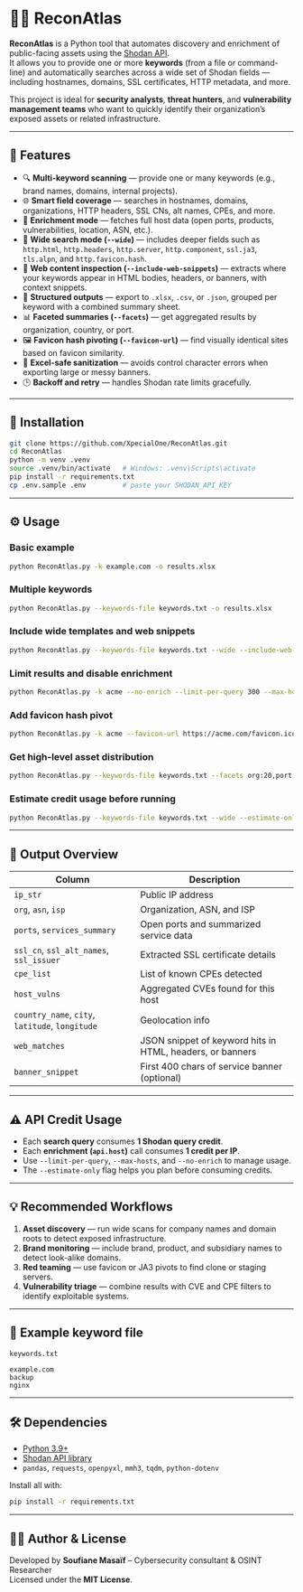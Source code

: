 
# 🕵️‍♂️ ReconAtlas

**ReconAtlas** is a Python tool that automates discovery and enrichment of public-facing assets using the [Shodan API](https://developer.shodan.io/).  
It allows you to provide one or more **keywords** (from a file or command-line) and automatically searches across a wide set of Shodan fields — including hostnames, domains, SSL certificates, HTTP metadata, and more.

This project is ideal for **security analysts**, **threat hunters**, and **vulnerability management teams** who want to quickly identify their organization’s exposed assets or related infrastructure.

---

## 🚀 Features

- 🔍 **Multi-keyword scanning** — provide one or many keywords (e.g., brand names, domains, internal projects).  
- 🌐 **Smart field coverage** — searches in hostnames, domains, organizations, HTTP headers, SSL CNs, alt names, CPEs, and more.  
- 🧠 **Enrichment mode** — fetches full host data (open ports, products, vulnerabilities, location, ASN, etc.).  
- 🧱 **Wide search mode (`--wide`)** — includes deeper fields such as `http.html`, `http.headers`, `http.server`, `http.component`, `ssl.ja3`, `tls.alpn`, and `http.favicon.hash`.  
- 🧩 **Web content inspection (`--include-web-snippets`)** — extracts where your keywords appear in HTML bodies, headers, or banners, with context snippets.  
- 🧾 **Structured outputs** — export to `.xlsx`, `.csv`, or `.json`, grouped per keyword with a combined summary sheet.  
- 📊 **Faceted summaries (`--facets`)** — get aggregated results by organization, country, or port.  
- 🖼️ **Favicon hash pivoting (`--favicon-url`)** — find visually identical sites based on favicon similarity.  
- 🧰 **Excel-safe sanitization** — avoids control character errors when exporting large or messy banners.  
- 🕒 **Backoff and retry** — handles Shodan rate limits gracefully.  

---

## 🧩 Installation

```bash
git clone https://github.com/XpecialOne/ReconAtlas.git
cd ReconAtlas
python -m venv .venv
source .venv/bin/activate   # Windows: .venv\Scripts\activate
pip install -r requirements.txt
cp .env.sample .env         # paste your SHODAN_API_KEY
```

---

## ⚙️ Usage

### Basic example
```bash
python ReconAtlas.py -k example.com -o results.xlsx
```

### Multiple keywords
```bash
python ReconAtlas.py --keywords-file keywords.txt -o results.xlsx
```

### Include wide templates and web snippets
```bash
python ReconAtlas.py --keywords-file keywords.txt --wide --include-web-snippets -o results.xlsx
```

### Limit results and disable enrichment
```bash
python ReconAtlas.py -k acme --no-enrich --limit-per-query 300 --max-hosts 1000 -o results.csv
```

### Add favicon hash pivot
```bash
python ReconAtlas.py -k acme --favicon-url https://acme.com/favicon.ico -o results.xlsx
```

### Get high-level asset distribution
```bash
python ReconAtlas.py --keywords-file keywords.txt --facets org:20,port:20,country:20 -o results.xlsx
```

### Estimate credit usage before running
```bash
python ReconAtlas.py --keywords-file keywords.txt --wide --estimate-only
```

---

## 📁 Output Overview

| Column | Description |
|--------|--------------|
| `ip_str` | Public IP address |
| `org`, `asn`, `isp` | Organization, ASN, and ISP |
| `ports`, `services_summary` | Open ports and summarized service data |
| `ssl_cn`, `ssl_alt_names`, `ssl_issuer` | Extracted SSL certificate details |
| `cpe_list` | List of known CPEs detected |
| `host_vulns` | Aggregated CVEs found for this host |
| `country_name`, `city`, `latitude`, `longitude` | Geolocation info |
| `web_matches` | JSON snippet of keyword hits in HTML, headers, or banners |
| `banner_snippet` | First 400 chars of service banner (optional) |

---

## ⚠️ API Credit Usage

- Each **search query** consumes **1 Shodan query credit**.  
- Each **enrichment (`api.host`)** call consumes **1 credit per IP**.  
- Use `--limit-per-query`, `--max-hosts`, and `--no-enrich` to manage usage.  
- The `--estimate-only` flag helps you plan before consuming credits.

---

## 💡 Recommended Workflows

1. **Asset discovery** — run wide scans for company names and domain roots to detect exposed infrastructure.  
2. **Brand monitoring** — include brand, product, and subsidiary names to detect look-alike domains.  
3. **Red teaming** — use favicon or JA3 pivots to find clone or staging servers.  
4. **Vulnerability triage** — combine results with CVE and CPE filters to identify exploitable systems.  

---

## 🧱 Example keyword file

`keywords.txt`
```
example.com
backup
nginx
```

---

## 🛠️ Dependencies

- [Python 3.9+](https://www.python.org/)  
- [Shodan API library](https://pypi.org/project/shodan/)  
- `pandas`, `requests`, `openpyxl`, `mmh3`, `tqdm`, `python-dotenv`

Install all with:
```bash
pip install -r requirements.txt
```

---

## 🧑‍💻 Author & License

Developed by **Soufiane Masaïf** – Cybersecurity consultant & OSINT Researcher  
Licensed under the **MIT License**.  
